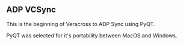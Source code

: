 ## ADP VCSync
This is the beginning of Veracross to ADP Sync using PyQT.

PyQT was selected for it's portability between MacOS and Windows.